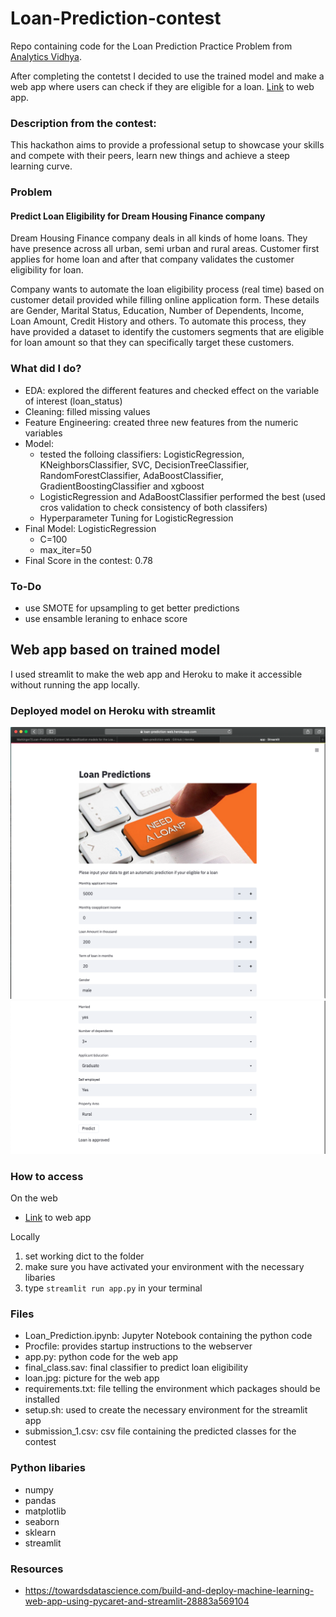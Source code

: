 # Loan-Prediction-contest
Repo containing code for the Loan Prediction Practice Problem from <a href='https://datahack.analyticsvidhya.com/contest/practice-problem-loan-prediction-iii/#About'> Analytics Vidhya</a>.

After completing the contetst I decided to use the trained model and make a web app where users can check if they are eligible for a loan.
<a href='https://loan-prediction-web.herokuapp.com'>Link</a> to web app.

### Description from the contest:
This hackathon aims to provide a professional setup to showcase your skills and compete with their peers, learn new things and achieve a steep learning curve.

### Problem
#### Predict Loan Eligibility for Dream Housing Finance company

Dream Housing Finance company deals in all kinds of home loans. They have presence across all urban, semi urban and rural areas. Customer first applies for home loan and after that company validates the customer eligibility for loan.

Company wants to automate the loan eligibility process (real time) based on customer detail provided while filling online application form. These details are Gender, Marital Status, Education, Number of Dependents, Income, Loan Amount, Credit History and others. To automate this process, they have provided a dataset to identify the customers segments that are eligible for loan amount so that they can specifically target these customers. 

### What did I do?
- EDA: explored the different features and checked effect on the variable of interest (loan_status)
- Cleaning: filled missing values
- Feature Engineering: created three new features from the numeric variables
- Model:
  - tested the folloing classifiers: LogisticRegression, KNeighborsClassifier, SVC, DecisionTreeClassifier, RandomForestClassifier, AdaBoostClassifier, GradientBoostingClassifier and xgboost
  - LogisticRegression and AdaBoostClassifier performed the best (used cros validation to check consistency of both classifers)
  - Hyperparameter Tuning for LogisticRegression
- Final Model: LogisticRegression
  - C=100
  - max_iter=50
- Final Score in the contest: 0.78

### To-Do
- use SMOTE for upsampling to get better predictions
- use ensamble leraning to enhace score

## Web app based on trained model
I used streamlit to make the web app and Heroku to make it accessible without running the app locally.

### Deployed model on Heroku with streamlit
![](pictures/Screenshot_1.png)
![](pictures/Screenshot_2.png)

### How to access
On the web
- <a href='https://loan-prediction-web.herokuapp.com'>Link</a> to web app

Locally
1. set working dict to the folder
2. make sure you have activated your environment with the necessary libaries 
3. type `streamlit run app.py` in your terminal

### Files
- Loan_Prediction.ipynb: Jupyter Notebook containing the python code
- Procfile: provides startup instructions to the webserver
- app.py: python code for the web app
- final_class.sav: final classifier to predict loan eligibility
- loan.jpg: picture for the web app
- requirements.txt: file telling the environment which packages should be installed
- setup.sh: used to create the necessary environment for the streamlit app
- submission_1.csv: csv file containing the predicted classes for the contest 


### Python libaries
- numpy
- pandas
- matplotlib
- seaborn
- sklearn
- streamlit

### Resources
- https://towardsdatascience.com/build-and-deploy-machine-learning-web-app-using-pycaret-and-streamlit-28883a569104
